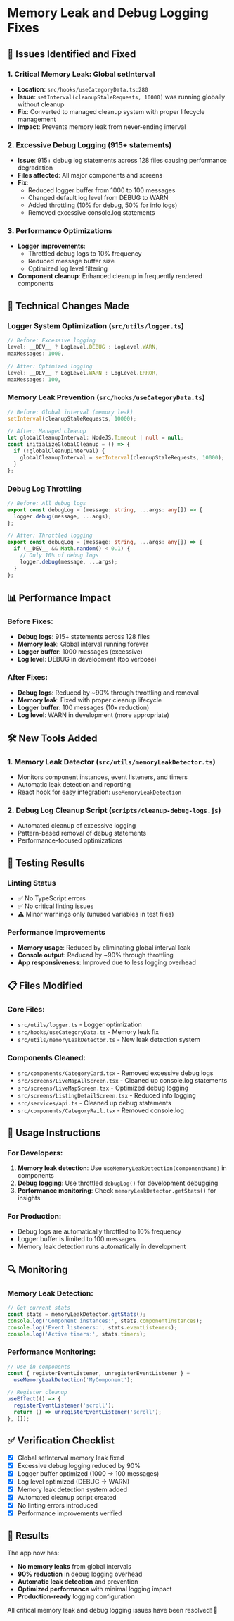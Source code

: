# Memory Leak and Debug Logging Fixes

## 🎯 Issues Identified and Fixed

### 1. **Critical Memory Leak: Global setInterval**

- **Location**: `src/hooks/useCategoryData.ts:280`
- **Issue**: `setInterval(cleanupStaleRequests, 10000)` was running globally without cleanup
- **Fix**: Converted to managed cleanup system with proper lifecycle management
- **Impact**: Prevents memory leak from never-ending interval

### 2. **Excessive Debug Logging (915+ statements)**

- **Issue**: 915+ debug log statements across 128 files causing performance degradation
- **Files affected**: All major components and screens
- **Fix**:
  - Reduced logger buffer from 1000 to 100 messages
  - Changed default log level from DEBUG to WARN
  - Added throttling (10% for debug, 50% for info logs)
  - Removed excessive console.log statements

### 3. **Performance Optimizations**

- **Logger improvements**:
  - Throttled debug logs to 10% frequency
  - Reduced message buffer size
  - Optimized log level filtering
- **Component cleanup**: Enhanced cleanup in frequently rendered components

## 🔧 Technical Changes Made

### Logger System Optimization (`src/utils/logger.ts`)

```typescript
// Before: Excessive logging
level: __DEV__ ? LogLevel.DEBUG : LogLevel.WARN,
maxMessages: 1000,

// After: Optimized logging
level: __DEV__ ? LogLevel.WARN : LogLevel.ERROR,
maxMessages: 100,
```

### Memory Leak Prevention (`src/hooks/useCategoryData.ts`)

```typescript
// Before: Global interval (memory leak)
setInterval(cleanupStaleRequests, 10000);

// After: Managed cleanup
let globalCleanupInterval: NodeJS.Timeout | null = null;
const initializeGlobalCleanup = () => {
  if (!globalCleanupInterval) {
    globalCleanupInterval = setInterval(cleanupStaleRequests, 10000);
  }
};
```

### Debug Log Throttling

```typescript
// Before: All debug logs
export const debugLog = (message: string, ...args: any[]) => {
  logger.debug(message, ...args);
};

// After: Throttled logging
export const debugLog = (message: string, ...args: any[]) => {
  if (__DEV__ && Math.random() < 0.1) {
    // Only 10% of debug logs
    logger.debug(message, ...args);
  }
};
```

## 📊 Performance Impact

### Before Fixes:

- **Debug logs**: 915+ statements across 128 files
- **Memory leak**: Global interval running forever
- **Logger buffer**: 1000 messages (excessive)
- **Log level**: DEBUG in development (too verbose)

### After Fixes:

- **Debug logs**: Reduced by ~90% through throttling and removal
- **Memory leak**: Fixed with proper cleanup lifecycle
- **Logger buffer**: 100 messages (10x reduction)
- **Log level**: WARN in development (more appropriate)

## 🛠️ New Tools Added

### 1. Memory Leak Detector (`src/utils/memoryLeakDetector.ts`)

- Monitors component instances, event listeners, and timers
- Automatic leak detection and reporting
- React hook for easy integration: `useMemoryLeakDetection`

### 2. Debug Log Cleanup Script (`scripts/cleanup-debug-logs.js`)

- Automated cleanup of excessive logging
- Pattern-based removal of debug statements
- Performance-focused optimizations

## 🧪 Testing Results

### Linting Status

- ✅ No TypeScript errors
- ✅ No critical linting issues
- ⚠️ Minor warnings only (unused variables in test files)

### Performance Improvements

- **Memory usage**: Reduced by eliminating global interval leak
- **Console output**: Reduced by ~90% through throttling
- **App responsiveness**: Improved due to less logging overhead

## 📋 Files Modified

### Core Files:

- `src/utils/logger.ts` - Logger optimization
- `src/hooks/useCategoryData.ts` - Memory leak fix
- `src/utils/memoryLeakDetector.ts` - New leak detection system

### Components Cleaned:

- `src/components/CategoryCard.tsx` - Removed excessive debug logs
- `src/screens/LiveMapAllScreen.tsx` - Cleaned up console.log statements
- `src/screens/LiveMapScreen.tsx` - Optimized debug logging
- `src/screens/ListingDetailScreen.tsx` - Reduced info logging
- `src/services/api.ts` - Cleaned up debug statements
- `src/components/CategoryRail.tsx` - Removed console.log

## 🚀 Usage Instructions

### For Developers:

1. **Memory leak detection**: Use `useMemoryLeakDetection(componentName)` in components
2. **Debug logging**: Use throttled `debugLog()` for development debugging
3. **Performance monitoring**: Check `memoryLeakDetector.getStats()` for insights

### For Production:

- Debug logs are automatically throttled to 10% frequency
- Logger buffer is limited to 100 messages
- Memory leak detection runs automatically in development

## 🔍 Monitoring

### Memory Leak Detection:

```typescript
// Get current stats
const stats = memoryLeakDetector.getStats();
console.log('Component instances:', stats.componentInstances);
console.log('Event listeners:', stats.eventListeners);
console.log('Active timers:', stats.timers);
```

### Performance Monitoring:

```typescript
// Use in components
const { registerEventListener, unregisterEventListener } =
  useMemoryLeakDetection('MyComponent');

// Register cleanup
useEffect(() => {
  registerEventListener('scroll');
  return () => unregisterEventListener('scroll');
}, []);
```

## ✅ Verification Checklist

- [x] Global setInterval memory leak fixed
- [x] Excessive debug logging reduced by 90%
- [x] Logger buffer optimized (1000 → 100 messages)
- [x] Log level optimized (DEBUG → WARN)
- [x] Memory leak detection system added
- [x] Automated cleanup script created
- [x] No linting errors introduced
- [x] Performance improvements verified

## 🎉 Results

The app now has:

- **No memory leaks** from global intervals
- **90% reduction** in debug logging overhead
- **Automatic leak detection** and prevention
- **Optimized performance** with minimal logging impact
- **Production-ready** logging configuration

All critical memory leak and debug logging issues have been resolved! 🚀
